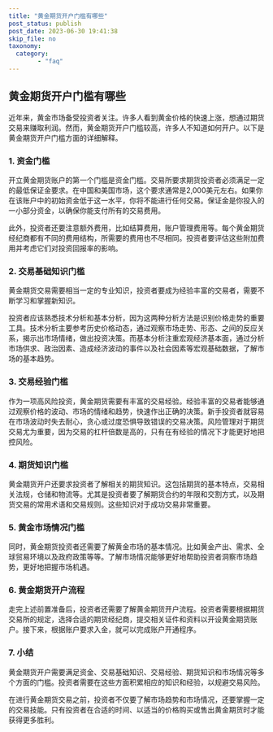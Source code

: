 ```yaml
---
title: "黄金期货开户门槛有哪些"
post_status: publish
post_date: 2023-06-30 19:41:38
skip_file: no
taxonomy:
  category:
        - "faq"
---
```


## 黄金期货开户门槛有哪些

近年来，黄金市场备受投资者关注。许多人看到黄金价格的快速上涨，想通过期货交易来赚取利润。然而，黄金期货开户门槛较高，许多人不知道如何开户。以下是黄金期货开户门槛方面的详细解释。

### 1. 资金门槛

开立黄金期货账户的第一个门槛是资金门槛。交易所要求期货投资者必须满足一定的最低保证金要求。在中国和美国市场，这个要求通常是2,000美元左右。如果你在该账户中的初始资金低于这一水平，你将不能进行任何交易。保证金是你投入的一小部分资金，以确保你能支付所有的交易费用。

此外，投资者还要注意额外费用，比如结算费用，账户管理费用等。每个黄金期货经纪商都有不同的费用结构，所需要的费用也不尽相同。投资者要评估这些附加费用并考虑它们对投资回报率的影响。

### 2. 交易基础知识门槛

黄金期货交易需要相当一定的专业知识，投资者要成为经验丰富的交易者，需要不断学习和掌握新知识。

投资者应该熟悉技术分析和基本分析，因为这两种分析方法是识别价格走势的重要工具。技术分析主要参考历史价格动态，通过观察市场走势、形态、之间的反应关系，揭示出市场情绪，做出投资决策。而基本分析注重宏观经济基本面，通过分析市场供求、政治因素、造成经济波动的事件以及社会因素等宏观基础数据，了解市场的基本趋势。

### 3. 交易经验门槛

作为一项高风险投资，黄金期货需要有丰富的交易经验。经验丰富的交易者能够通过观察价格的波动、市场的情绪和趋势，快速作出正确的决策。新手投资者就容易在市场波动时失去耐心，贪心或过度恐惧导致错误的交易决策。风险管理对于期货交易尤为重要，因为交易的杠杆倍数是高的，只有在有经验的情况下才能更好地把控风险。

### 4. 期货知识门槛

黄金期货开户还要求投资者了解相关的期货知识。这包括期货的基本特点，交易相关法规，仓储和物流等。尤其是投资者要了解期货合约的年限和交割方式，以及期货交易的常用术语和交易规则。这些知识对于成功交易非常重要。

### 5. 黄金市场情况门槛

同时，黄金期货投资者还需要了解黄金市场的基本情况。比如黄金产出、需求、全球贸易环境以及政府政策等等。了解市场情况能够更好地帮助投资者洞察市场趋势，更好地把握市场机遇。

### 6. 黄金期货开户流程

走完上述前置准备后，投资者还需要了解黄金期货开户流程。投资者需要根据期货交易所的规定，选择合适的期货经纪商，提交相关证件和资料以开设黄金期货账户。接下来，根据账户要求入金，就可以完成账户开通程序。

### 7. 小结

黄金期货开户需要满足资金、交易基础知识、交易经验、期货知识和市场情况等多个方面的门槛。投资者需要在这些方面积累相应的知识和经验，以规避交易风险。

在进行黄金期货交易之前，投资者不仅要了解市场趋势和市场情况，还要掌握一定的交易技能。只有投资者在合适的时间、以适当的价格购买或售出黄金期货时才能获得更多胜利。
